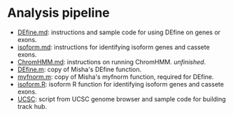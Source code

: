 Analysis pipeline
====================
* [DEfine.md](./DEfine.md): instructions and sample code for using DEfine on genes or exons.  
* [isoform.md](./isoform.md): instructions for identifying isoform genes and cassete exons.  
* [ChromHMM.md](./ChromHMM.md): instructions on running ChromHMM. _unfinished_.  
* [DEfine.m](./DEfine.m): copy of Misha's DEfine function.   
* [myfnorm.m](./myfnorm.m): copy of Misha's myfnorm function, required for DEfine.
* [isoform.R](isoform.R): isoform R function for identifying isoform genes and cassete exons.
* [UCSC](./UCSC): script from UCSC genome browser and sample code for building track hub.

